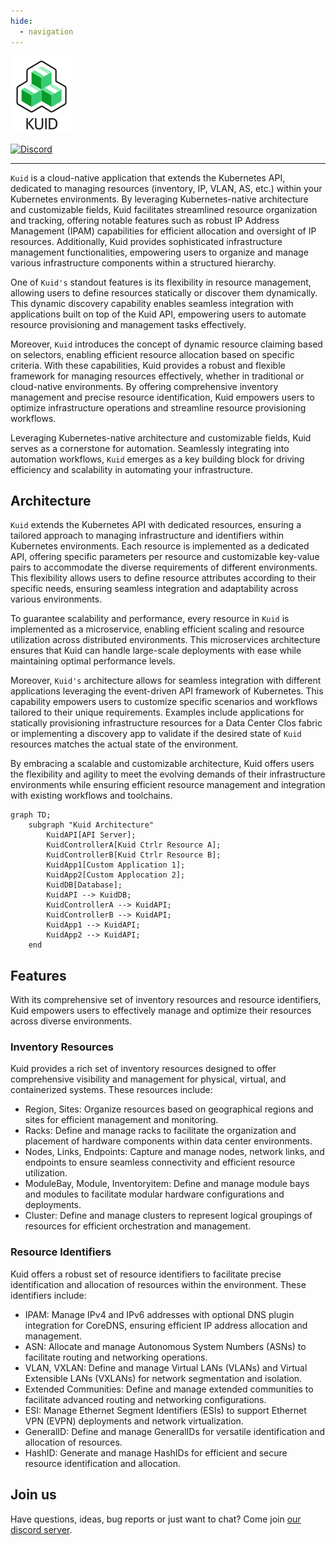 ```yaml
---
hide:
  - navigation
---
```


![KUID logo](assets/logos/KUID-logo-100x123.png)

[![Discord](https://img.shields.io/discord/860500297297821756?style=flat-square&label=discord&logo=discord&color=00c9ff&labelColor=bec8d2)](https://discord.gg/fH35bmcTU9)


---

`Kuid` is a cloud-native application that extends the Kubernetes API, dedicated to managing resources (inventory, IP, VLAN, AS, etc.) within your Kubernetes environments. By leveraging Kubernetes-native architecture and customizable fields, Kuid facilitates streamlined resource organization and tracking, offering notable features such as robust IP Address Management (IPAM) capabilities for efficient allocation and oversight of IP resources. Additionally, Kuid provides sophisticated infrastructure management functionalities, empowering users to organize and manage various infrastructure components within a structured hierarchy.

One of `Kuid's` standout features is its flexibility in resource management, allowing users to define resources statically or discover them dynamically. This dynamic discovery capability enables seamless integration with applications built on top of the Kuid API, empowering users to automate resource provisioning and management tasks effectively.

Moreover, `Kuid` introduces the concept of dynamic resource claiming based on selectors, enabling efficient resource allocation based on specific criteria. With these capabilities, Kuid provides a robust and flexible framework for managing resources effectively, whether in traditional or cloud-native environments. By offering comprehensive inventory management and precise resource identification, Kuid empowers users to optimize infrastructure operations and streamline resource provisioning workflows.

Leveraging Kubernetes-native architecture and customizable fields, Kuid serves as a cornerstone for automation. Seamlessly integrating into automation workflows, `Kuid` emerges as a key building block for driving efficiency and scalability in automating your infrastructure.


## Architecture

`Kuid` extends the Kubernetes API with dedicated resources, ensuring a tailored approach to managing infrastructure and identifiers within Kubernetes environments. Each resource is implemented as a dedicated API, offering specific parameters per resource and customizable key-value pairs to accommodate the diverse requirements of different environments. This flexibility allows users to define resource attributes according to their specific needs, ensuring seamless integration and adaptability across various environments.

To guarantee scalability and performance, every resource in `Kuid` is implemented as a microservice, enabling efficient scaling and resource utilization across distributed environments. This microservices architecture ensures that Kuid can handle large-scale deployments with ease while maintaining optimal performance levels.

Moreover, `Kuid's` architecture allows for seamless integration with different applications leveraging the event-driven API framework of Kubernetes. This capability empowers users to customize specific scenarios and workflows tailored to their unique requirements. Examples include applications for statically provisioning infrastructure resources for a Data Center Clos fabric or implementing a discovery app to validate if the desired state of `Kuid` resources matches the actual state of the environment.

By embracing a scalable and customizable architecture, Kuid offers users the flexibility and agility to meet the evolving demands of their infrastructure environments while ensuring efficient resource management and integration with existing workflows and toolchains.


```mermaid
graph TD;
    subgraph "Kuid Architecture"
        KuidAPI[API Server];
        KuidControllerA[Kuid Ctrlr Resource A];
        KuidControllerB[Kuid Ctrlr Resource B];
        KuidApp1[Custom Application 1];
        KuidApp2[Custom Applocation 2];
        KuidDB[Database];
        KuidAPI --> KuidDB;
        KuidControllerA --> KuidAPI;
        KuidControllerB --> KuidAPI;
        KuidApp1 --> KuidAPI;
        KuidApp2 --> KuidAPI;
    end
```

## Features

With its comprehensive set of inventory resources and resource identifiers, Kuid empowers users to effectively manage and optimize their resources across diverse environments.

### Inventory Resources

Kuid provides a rich set of inventory resources designed to offer comprehensive visibility and management for physical, virtual, and containerized systems. These resources include:

- Region, Sites: Organize resources based on geographical regions and sites for efficient management and monitoring.
- Racks: Define and manage racks to facilitate the organization and placement of hardware components within data center environments.
- Nodes, Links, Endpoints: Capture and manage nodes, network links, and endpoints to ensure seamless connectivity and efficient resource utilization.
- ModuleBay, Module, Inventoryitem: Define and manage module bays and modules to facilitate modular hardware configurations and deployments.
- Cluster: Define and manage clusters to represent logical groupings of resources for efficient orchestration and management.

### Resource Identifiers

Kuid offers a robust set of resource identifiers to facilitate precise identification and allocation of resources within the environment. These identifiers include:

- IPAM: Manage IPv4 and IPv6 addresses with optional DNS plugin integration for CoreDNS, ensuring efficient IP address allocation and management.
- ASN: Allocate and manage Autonomous System Numbers (ASNs) to facilitate routing and networking operations.
- VLAN, VXLAN: Define and manage Virtual LANs (VLANs) and Virtual Extensible LANs (VXLANs) for network segmentation and isolation.
- Extended Communities: Define and manage extended communities to facilitate advanced routing and networking configurations.
- ESI: Manage Ethernet Segment Identifiers (ESIs) to support Ethernet VPN (EVPN) deployments and network virtualization.
- GeneralID: Define and manage GeneralIDs for versatile identification and allocation of resources.
- HashID: Generate and manage HashIDs for efficient and secure resource identification and allocation.

## Join us

Have questions, ideas, bug reports or just want to chat? Come join [our discord server](https://discord.gg/fH35bmcTU9).

<script type="text/javascript" src="https://viewer.diagrams.net/js/viewer-static.min.js" async></script>